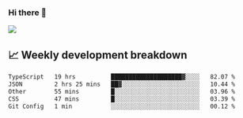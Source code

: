 ### Hi there 👋
<img align="center" src="https://github-readme-stats.vercel.app/api?username=Tumao727&show_icons=true&hide_title=true&theme=dracula" />


## 📈 Weekly development breakdown
<!--START_SECTION:waka-->

```txt
TypeScript   19 hrs          ████████████████████▓░░░░   82.07 %
JSON         2 hrs 25 mins   ██▓░░░░░░░░░░░░░░░░░░░░░░   10.44 %
Other        55 mins         █░░░░░░░░░░░░░░░░░░░░░░░░   03.96 %
CSS          47 mins         █░░░░░░░░░░░░░░░░░░░░░░░░   03.39 %
Git Config   1 min           ░░░░░░░░░░░░░░░░░░░░░░░░░   00.12 %
```

<!--END_SECTION:waka-->